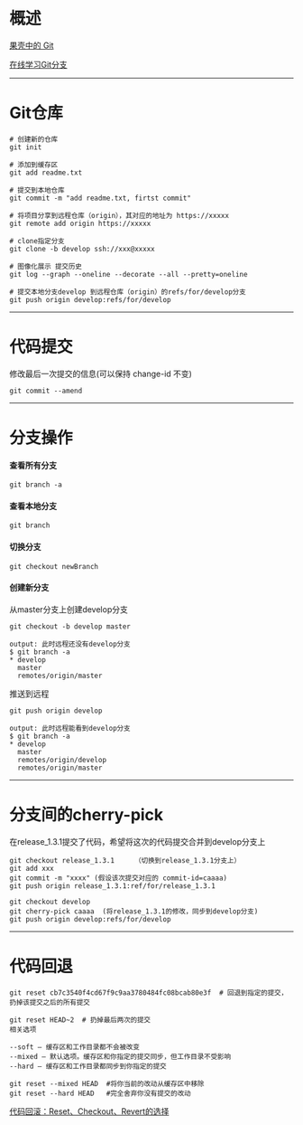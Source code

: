 # 概述

[果壳中的 Git](https://github.com/geeeeeeeeek/git-recipes/wiki)   

[在线学习Git分支](https://learngitbranching.js.org/)    

---
  
# Git仓库

```
# 创建新的仓库
git init

# 添加到缓存区
git add readme.txt

# 提交到本地仓库
git commit -m "add readme.txt, firtst commit"
   
# 将项目分享到远程仓库（origin），其对应的地址为 https://xxxxx   
git remote add origin https://xxxxx   

# clone指定分支
git clone -b develop ssh://xxx@xxxxx

# 图像化展示 提交历史
git log --graph --oneline --decorate --all --pretty=oneline

# 提交本地分支develop 到远程仓库（origin）的refs/for/develop分支
git push origin develop:refs/for/develop

```

---

# 代码提交

修改最后一次提交的信息(可以保持 change-id 不变)
```
git commit --amend
```

---

# 分支操作
#### 查看所有分支
```
git branch -a
```

#### 查看本地分支
```
git branch
```

#### 切换分支
```
git checkout newBranch
```

#### 创建新分支

从master分支上创建develop分支
```
git checkout -b develop master

output: 此时远程还没有develop分支
$ git branch -a
* develop
  master
  remotes/origin/master

```

推送到远程
```
git push origin develop

output: 此时远程能看到develop分支
$ git branch -a
* develop
  master
  remotes/origin/develop
  remotes/origin/master

```

---

# 分支间的cherry-pick

在release_1.3.1提交了代码，希望将这次的代码提交合并到develop分支上

```
git checkout release_1.3.1     （切换到release_1.3.1分支上）
git add xxx
git commit -m "xxxx" (假设该次提交对应的 commit-id=caaaa)
git push origin release_1.3.1:ref/for/release_1.3.1

git checkout develop
git cherry-pick caaaa  (将release_1.3.1的修改，同步到develop分支)
git push origin develop:refs/for/develop
```

---

# 代码回退

```
git reset cb7c3540f4cd67f9c9aa3780484fc08bcab80e3f  # 回退到指定的提交，扔掉该提交之后的所有提交

git reset HEAD~2  # 扔掉最后两次的提交
相关选项

--soft – 缓存区和工作目录都不会被改变
--mixed – 默认选项。缓存区和你指定的提交同步，但工作目录不受影响
--hard – 缓存区和工作目录都同步到你指定的提交

git reset --mixed HEAD  #将你当前的改动从缓存区中移除
git reset --hard HEAD   #完全舍弃你没有提交的改动

```
[代码回滚：Reset、Checkout、Revert的选择](https://github.com/geeeeeeeeek/git-recipes/wiki/5.2-%E4%BB%A3%E7%A0%81%E5%9B%9E%E6%BB%9A%EF%BC%9AReset%E3%80%81Checkout%E3%80%81Revert%E7%9A%84%E9%80%89%E6%8B%A9)